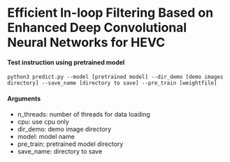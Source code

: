 # Efficient In-loop Filtering Based on Enhanced Deep Convolutional Neural Networks for HEVC



#### Test instruction using pretrained model
```
python3 predict.py --model [pretrained model] --dir_demo [demo images directory] --save_name [directory to save] --pre_train [weightfile]
```

#### Arguments
- n_threads: number of threads for data loading
- cpu: use cpu only
- dir_demo: demo image directory
- model: model name
- pre_train: pretrained model directory
- save_name: directory to save